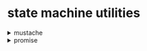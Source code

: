 # state machine utilities

<details>
<summary>mustache</summary>

## about
`SM\Mustache` is
a [template processor](https://en.wikipedia.org/wiki/Template_processor)
and **eval**uator (it uses `eval` function
to generate executable code) of
[mustache templates](https://mustache.github.io/)
written in [PHP](https://www.php.net/)
and compatible with
[mustache specification](https://github.com/mustache/spec)
in reasonable parts.
it is reduced from [initial prototype](https://github.com/bobthecow/mustache.php)
to meet personal preferences of its glourious author.

### history
- [the-parable-of-mustache-js](https://writing.jan.io/2013/11/01/the-parable-of-mustache-js.html)
- [mustache-2.0](https://writing.jan.io/mustache-2.0.html)

### performance
this implementation, running in
[JIT mode](https://php.watch/versions/8.0/JIT),
is comparable to various JS implementations
![perf](https://raw.githack.com/determin1st/sm-utils/main/mm/mustache-perf.jpg)

## syntax
### delimiters
a pair of markers - `{{` and `}}` (the default, which look like
[moustache](https://en.wikipedia.org/wiki/Moustache)) are
used to point a
[clause](https://en.wikipedia.org/wiki/Clause)
in the
[template](https://en.wikipedia.org/wiki/Template_(word_processing)).
delimiters **must** differ, but they dont have to
mirror each other or be of equal length.
Single letter delimiter is also valid.

delimiters are set once for the
[instance](https://en.wikipedia.org/wiki/Instance_(computer_science)):
```php
$m = SM\Mustache::new(['delims' => '<% %>']);
```
or, arbitrarily, with preparational methods:
```php
$txt = $m->prepare($template, $data, '[[ ]]');
$id  = $m->prep($template, '{: :}');;
```

### clauses
![clause](https://raw.githack.com/determin1st/sm-utils/main/mm/mustache-clause.jpg)
there are two major kinds of clauses in mustache -
a **variable** (independent) and a **block** (dependent).
both are to be associated with particular
[value](https://en.wikipedia.org/wiki/Value_(computer_science))
in **the context stack** using **the path**

### the context stack
a place inside the mustache instance where all the data sits.
internally it represents a
[stack](https://en.wikipedia.org/wiki/Stack_(abstract_data_type)).
any [composite data](https://en.wikipedia.org/wiki/Composite_data_type)
(an [array](https://www.php.net/manual/en/language.types.array.php)
or an [object](https://www.php.net/manual/en/language.oop5.php)
) pushed to the context stack prior to template processing
is called **a helper** or a helper data or
a data that helps in rendering.

helpers may be set at instantiation:
```php
$m = SM\Mustache::new([# push one
  'helper' => $helper1
]);
$m = SM\Mustache::new([# push many
  'helpers' => [$helper1, $helper2, $helper3]
]);
```
or afterwards:
```php
$m->push($helper1);
$m->push($helper2)->push($helper3);
```
they can be removed with:
```php
$m->pull();# removes $helper3
$m->pull(true);# removes all
```

### the path


<details>
<summary>variables</summary>

When a simple `{{name}}` specified, it means a variable substitute.
Surrounding space is ignored so, `{{ name }}` is also valid.
The name must be alpha-numeric, for example:
`{{1}}`, `{{name}}`, `{{name1}}` or `{{1name}}`.

Dot notation looks like `{{name.1.has.a.value}}`
it specifies access to a nested variable by using names and dots.
</details>
<details>
<summary>if</summary>

if block is rendered when block value is truthy
```
{{#block}} truthy {{/block}}
```
</details>
<details>
<summary>if-not</summary>

if-not block is rendered when block value is falsy
```
{{^block}} falsy {{/block}}
```
</details>
<details>
<summary>if-else</summary>

if-else block has two sections, one is always rendered
```
{{#block}} truthy {{|}} falsy {{/block}}
```
</details>
<details>
<summary>if-not-else</summary>

if-not-else block has two sections, one is always rendered
```
{{^block}} falsy {{|}} truthy {{/block}}
```
</details>
<details>
<summary>switch block</summary>

switch block is composed of multiple sections.
when one section matches the value, it is rendered,
otherwise, block renders empty.
```
  {{#block}}
    when other sections dont match,
    will match TRUE or TRUTHY values
  {{|}}
    when other sections dont match,
    will match FALSE or FALSY values
  {{|0}}
    will match 0,"0"
  {{|1}}
    will match 1,"1"
  {{|2}}
    will match 2,"2"
  {{|hello}}
    will match "hello"
  {{/block}}
```

switch-not block is similar to if-not block.
only one section may be rendered.
it is more natural than switch block because default section is not the first one.
```
  {{^block}}
    falsy section
  {{|0}}
    zero (string)
  {{|1}}
    one (string/number)
  {{|2}}
    two (string/number)
  {{|}}
    truthy section (default)
  {{/block}}
```
</details>

---
</details>
<details>
<summary>promise</summary>

### about
...

### effects
a very special handling of a promise constitute a new concept of the effect.
the effect is whether a result value of a promise is not needed or is consumed
internally, by the last action handler of the promise itself.

every effect must bear an important attribute - identifier.
it allows to enqueue effects with ease, at any time, otherwise,
the burden of managing effects is purely on the user side.

</details>

